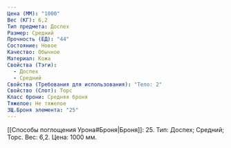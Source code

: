 ```yaml
---
Цена (ММ): "1000"
Вес (КГ): 6,2
Тип предмета: Доспех
Размер: Средний
Прочность (ЕД): "44"
Состояние: Новое
Качество: Обычное
Материал: Кожа
Свойства (Тэги):
  - Доспех
  - Средний
Свойства (Требования для использования): "Тело: 2"
Свойство (Слот): Торс
Класс брони: Средняя броня
Тяжелое: Не тяжелое
ЗЩ.Броня элемента: "25"
---
```

[[Способы поглощения Урона#Броня|Броня]]: 25. Тип: Доспех; Средний; Торс. Вес: 6,2. Цена: 1000 мм. 


